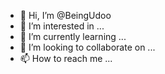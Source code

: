 - 👋 Hi, I’m @BeingUdoo
- 👀 I’m interested in ...
- 🌱 I’m currently learning ...
- 💞️ I’m looking to collaborate on ...
- 📫 How to reach me ...

<!---
BeingUdoo/BeingUdoo is a ✨ special ✨ repository because its `README.md` (this file) appears on your GitHub profile.
You can click the Preview link to take a look at your changes.
--->
